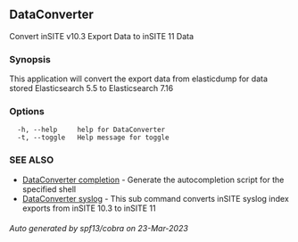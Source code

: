 ## DataConverter

Convert inSITE v10.3 Export Data to inSITE 11 Data

### Synopsis

This application will convert the export data from elasticdump for data stored Elasticsearch 5.5 to Elasticsearch 7.16

### Options

```
  -h, --help     help for DataConverter
  -t, --toggle   Help message for toggle
```

### SEE ALSO

* [DataConverter completion](DataConverter_completion.md)	 - Generate the autocompletion script for the specified shell
* [DataConverter syslog](DataConverter_syslog.md)	 - This sub command converts inSITE syslog index exports from inSITE 10.3 to inSITE 11

###### Auto generated by spf13/cobra on 23-Mar-2023

